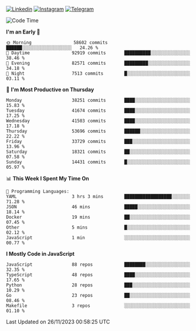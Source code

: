 [![Linkedin](https://img.shields.io/badge/-Archie-blue?style=flat-square&labelColor=gray&logo=Linkedin&logoColor=white&link=https://www.linkedin.com/in/archisdi)](https://www.linkedin.com/in/archisdi)
[![Instagram](https://img.shields.io/badge/-@archisdi-orange?style=flat-square&labelColor=gray&logo=Instagram&logoColor=white&link=https://www.instagram.com/archisdi)](https://www.instagram.com/archisdi)
[![Telegram](https://img.shields.io/badge/-aai-informational?style=flat-square&labelColor=gray&logo=telegram&logoColor=white&link=https://t.me/archisdi)](https://t.me/archisdi)

<!--START_SECTION:waka-->
![Code Time](http://img.shields.io/badge/Code%20Time-2%2C468%20hrs%2044%20mins-blue)

**I'm an Early 🐤** 

```text
🌞 Morning                58602 commits       ██████░░░░░░░░░░░░░░░░░░░   24.26 % 
🌆 Daytime                92919 commits       ██████████░░░░░░░░░░░░░░░   38.46 % 
🌃 Evening                82571 commits       █████████░░░░░░░░░░░░░░░░   34.18 % 
🌙 Night                  7513 commits        █░░░░░░░░░░░░░░░░░░░░░░░░   03.11 % 
```
📅 **I'm Most Productive on Thursday** 

```text
Monday                   38251 commits       ████░░░░░░░░░░░░░░░░░░░░░   15.83 % 
Tuesday                  41674 commits       ████░░░░░░░░░░░░░░░░░░░░░   17.25 % 
Wednesday                41503 commits       ████░░░░░░░░░░░░░░░░░░░░░   17.18 % 
Thursday                 53696 commits       ██████░░░░░░░░░░░░░░░░░░░   22.22 % 
Friday                   33729 commits       ███░░░░░░░░░░░░░░░░░░░░░░   13.96 % 
Saturday                 18321 commits       ██░░░░░░░░░░░░░░░░░░░░░░░   07.58 % 
Sunday                   14431 commits       █░░░░░░░░░░░░░░░░░░░░░░░░   05.97 % 
```


📊 **This Week I Spent My Time On** 

```text
💬 Programming Languages: 
YAML                     3 hrs 3 mins        ██████████████████░░░░░░░   71.28 % 
JSON                     46 mins             █████░░░░░░░░░░░░░░░░░░░░   18.14 % 
Docker                   19 mins             ██░░░░░░░░░░░░░░░░░░░░░░░   07.45 % 
Other                    5 mins              █░░░░░░░░░░░░░░░░░░░░░░░░   02.12 % 
JavaScript               1 min               ░░░░░░░░░░░░░░░░░░░░░░░░░   00.77 % 
```

**I Mostly Code in JavaScript** 

```text
JavaScript               88 repos            ████████░░░░░░░░░░░░░░░░░   32.35 % 
TypeScript               48 repos            ████░░░░░░░░░░░░░░░░░░░░░   17.65 % 
Python                   28 repos            ███░░░░░░░░░░░░░░░░░░░░░░   10.29 % 
Go                       23 repos            ██░░░░░░░░░░░░░░░░░░░░░░░   08.46 % 
Makefile                 3 repos             ░░░░░░░░░░░░░░░░░░░░░░░░░   01.10 % 
```




 Last Updated on 26/11/2023 00:58:25 UTC
<!--END_SECTION:waka-->